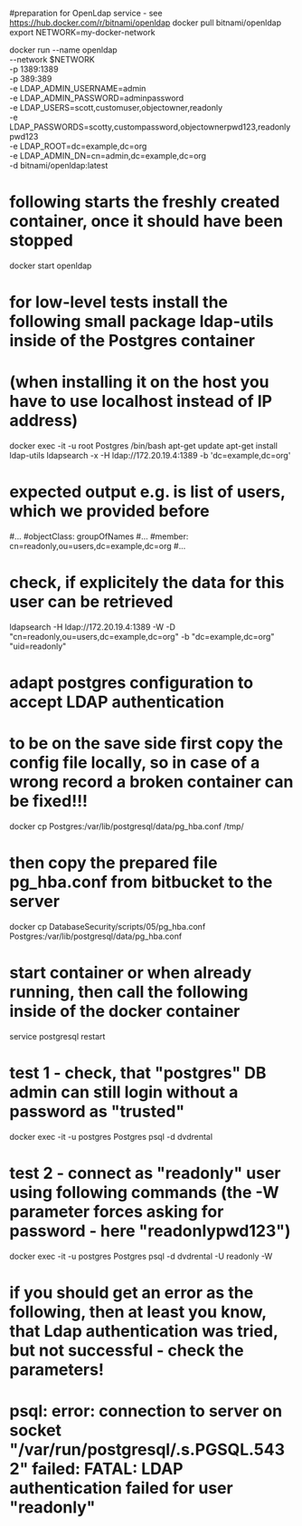 #preparation for OpenLdap service - see https://hub.docker.com/r/bitnami/openldap
docker pull bitnami/openldap
export NETWORK=my-docker-network

docker run --name openldap \
  --network $NETWORK \
  -p 1389:1389 \
  -p 389:389 \
  -e LDAP_ADMIN_USERNAME=admin \
  -e LDAP_ADMIN_PASSWORD=adminpassword \
  -e LDAP_USERS=scott,customuser,objectowner,readonly \
  -e LDAP_PASSWORDS=scotty,custompassword,objectownerpwd123,readonlypwd123 \
  -e LDAP_ROOT=dc=example,dc=org \
  -e LDAP_ADMIN_DN=cn=admin,dc=example,dc=org \
  -d bitnami/openldap:latest
  
# following starts the freshly created container, once it should have been stopped
docker start openldap

# for low-level tests install the following small package ldap-utils inside of the Postgres container
# (when installing it on the host you have to use localhost instead of IP address)
docker exec -it -u root Postgres /bin/bash
apt-get update
apt-get install ldap-utils
ldapsearch -x -H ldap://172.20.19.4:1389 -b 'dc=example,dc=org'
# expected output e.g. is list of users, which we provided before
#...
#objectClass: groupOfNames
#...
#member: cn=readonly,ou=users,dc=example,dc=org
#...

# check, if explicitely the data for this user can be retrieved
ldapsearch -H ldap://172.20.19.4:1389 -W -D "cn=readonly,ou=users,dc=example,dc=org" -b "dc=example,dc=org" "uid=readonly"

# adapt postgres configuration to accept LDAP authentication
# to be on the save side first copy the config file locally, so in case of a wrong record a broken container can be fixed!!!
docker cp Postgres:/var/lib/postgresql/data/pg_hba.conf /tmp/
# then copy the prepared file pg_hba.conf from bitbucket to the server
docker cp DatabaseSecurity/scripts/05/pg_hba.conf Postgres:/var/lib/postgresql/data/pg_hba.conf
# start container or when already running, then call the following inside of the docker container
service postgresql restart

# test 1 - check, that "postgres" DB admin can still login without a password as "trusted"
docker exec -it -u postgres Postgres psql -d dvdrental
# test 2 - connect as "readonly" user using following commands (the -W parameter forces asking for password - here "readonlypwd123")
docker exec -it -u postgres Postgres psql -d dvdrental -U readonly -W
# if you should get an error as the following, then at least you know, that Ldap authentication was tried, but not successful - check the parameters!
# psql: error: connection to server on socket "/var/run/postgresql/.s.PGSQL.5432" failed: FATAL:  LDAP authentication failed for user "readonly"

